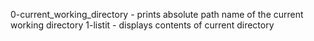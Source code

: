 0-current_working_directory - prints absolute path name of the current working directory
1-listit - displays contents of current directory
